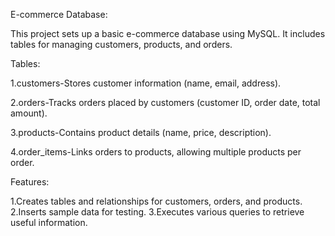 E-commerce Database:


This project sets up a basic e-commerce database using MySQL. It includes tables for managing customers, products, and orders.



Tables:



1.customers-Stores customer information (name, email, address).

2.orders-Tracks orders placed by customers (customer ID, order date, total amount).

3.products-Contains product details (name, price, description).

4.order_items-Links orders to products, allowing multiple products per order.




Features:


1.Creates tables and relationships for customers, orders, and products.
2.Inserts sample data for testing.
3.Executes various queries to retrieve useful information.
